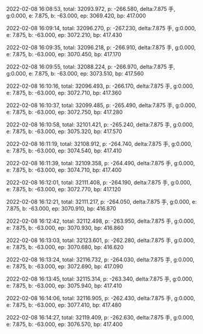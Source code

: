 2022-02-08 16:08:53, total: 32093.972, p: -266.580, delta:7.875 手, g:0.000, e: 7.875, b: -63.000, ep: 3069.420, bp: 417.000

2022-02-08 16:09:14, total: 32096.270, p: -267.230, delta:7.875 手, g:0.000, e: 7.875, b: -63.000, ep: 3072.210, bp: 417.430

2022-02-08 16:09:35, total: 32096.218, p: -266.910, delta:7.875 手, g:0.000, e: 7.875, b: -63.000, ep: 3070.450, bp: 417.170

2022-02-08 16:09:55, total: 32088.224, p: -266.970, delta:7.875 手, g:0.000, e: 7.875, b: -63.000, ep: 3073.510, bp: 417.560

2022-02-08 16:10:16, total: 32096.493, p: -266.170, delta:7.875 手, g:0.000, e: 7.875, b: -63.000, ep: 3072.710, bp: 417.360

2022-02-08 16:10:37, total: 32099.485, p: -265.490, delta:7.875 手, g:0.000, e: 7.875, b: -63.000, ep: 3072.750, bp: 417.280

2022-02-08 16:10:58, total: 32101.421, p: -265.240, delta:7.875 手, g:0.000, e: 7.875, b: -63.000, ep: 3075.320, bp: 417.570

2022-02-08 16:11:19, total: 32108.912, p: -264.740, delta:7.875 手, g:0.000, e: 7.875, b: -63.000, ep: 3074.540, bp: 417.410

2022-02-08 16:11:39, total: 32109.358, p: -264.490, delta:7.875 手, g:0.000, e: 7.875, b: -63.000, ep: 3074.710, bp: 417.400

2022-02-08 16:12:01, total: 32111.408, p: -264.190, delta:7.875 手, g:0.000, e: 7.875, b: -63.000, ep: 3072.770, bp: 417.120

2022-02-08 16:12:21, total: 32111.217, p: -264.050, delta:7.875 手, g:0.000, e: 7.875, b: -63.000, ep: 3070.910, bp: 416.870

2022-02-08 16:12:42, total: 32112.498, p: -263.950, delta:7.875 手, g:0.000, e: 7.875, b: -63.000, ep: 3070.930, bp: 416.860

2022-02-08 16:13:03, total: 32123.601, p: -262.280, delta:7.875 手, g:0.000, e: 7.875, b: -63.000, ep: 3070.680, bp: 416.620

2022-02-08 16:13:24, total: 32116.732, p: -264.030, delta:7.875 手, g:0.000, e: 7.875, b: -63.000, ep: 3072.690, bp: 417.090

2022-02-08 16:13:45, total: 32115.314, p: -263.340, delta:7.875 手, g:0.000, e: 7.875, b: -63.000, ep: 3075.940, bp: 417.410

2022-02-08 16:14:06, total: 32116.905, p: -262.430, delta:7.875 手, g:0.000, e: 7.875, b: -63.000, ep: 3077.410, bp: 417.480

2022-02-08 16:14:27, total: 32119.409, p: -262.630, delta:7.875 手, g:0.000, e: 7.875, b: -63.000, ep: 3076.570, bp: 417.400